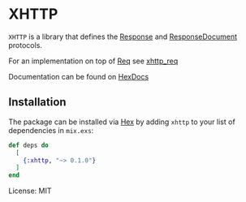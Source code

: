 # XHTTP

`XHTTP` is a library that defines the [Response](lib/response.ex) and
[ResponseDocument](lib/response_document.ex) protocols.

For an implementation on top of [Req](https://hex.pm/packages/req)
see [xhttp_req](https://hex.pm/packages/xhttp_req)

Documentation can be found on [HexDocs](https://hexdocs.pm/xhttp)

## Installation

The package can be installed via [Hex](https://hex.pm)
by adding `xhttp` to your list of dependencies in `mix.exs`:

```elixir
def deps do
  [
    {:xhttp, "~> 0.1.0"}
  ]
end
```

License: MIT